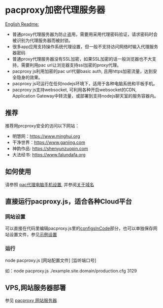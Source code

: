 # pacproxy加密代理服务器

[English Readme:](\/documents\/README_EN\.md)
* 普通proxy代理服务器为防止盗用，需要用采用代理密码验证，请求密码时会被识别为代理服务器而被封锁。
* 很多app应用支持操作系统代理设置，但一般不支持访问网络时输入代理服务器密码
* 普通proxy代理服务器没有SSL加密，如果SSL加密的话一般浏览器也不大支持，需要利用pac url让浏览器支持ssl加密的proxy代理。
* pacproxy js利用加密的pac url代替basic auth, 且用https加密流量，达到安全隐身的效果。
* pacproxy js可运行在任何nodejs环境下，适用于各种电脑系统和平板手机。
* pacproxy js支持websocket, 可利用各种开启websocket的CDN, Application Gateway中转流量，或部署到支持nodejs聊天室的服务容器内。

## 推荐

推荐用prcproxy安全的访问以下网站：
* 明慧网：https://www.minghui.org
* 干净世界：https://www.ganjing.com
* 神韵作品: https://shenyunzuopin.com
* 大法经书: https://www.falundafa.org

## 如何使用

请参照 [pac代理电脑手机设置](\/documents\/DeviceSetting_ZH\.md), 并参阅[关于域名](\/documents\/About_Domain_ZH.md)

## 直接运行pacproxy.js，适合各种Cloud平台

### 网站设置

可以直接在代码里编辑pacproxy.js里的[configsInCode](pacproxy\.js)部分，也可以单独保存网站设置文件，参见[示例设置](example.site.domain)

### 运行

node pacproxy.js [网站配置文件] [监听端口号]

如：node pacproxy.js ./example.site.domain/production.cfg 3129

## VPS,网站服务器部署

参见 [pacproxy 网站服务器](https://github.com/httpgate/pacproxy-server)